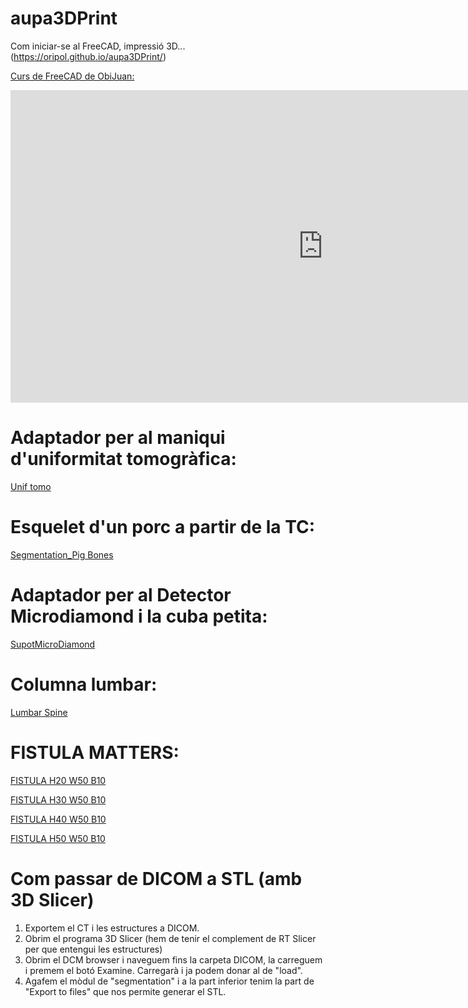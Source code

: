 # aupa3DPrint
Com iniciar-se al FreeCAD, impressió 3D... (https://oripol.github.io/aupa3DPrint/)

[Curs de FreeCAD de ObiJuan:](https://www.youtube.com/playlist?list=PLmnz0JqIMEzWQV-3ce9tVB_LFH9a91YHf)

<iframe width="1000" height="500" src="https://www.youtube.com/embed/videoseries?list=PLmnz0JqIMEzWQV-3ce9tVB_LFH9a91YHf" frameborder="0" allow="accelerometer; autoplay; encrypted-media; gyroscope; picture-in-picture" allowfullscreen></iframe>

# Adaptador per al maniqui d'uniformitat tomogràfica:

[Unif tomo](https://github.com/oripol/aupa3DPrint/blob/master/uniftomo_v3.stl)

# Esquelet d'un porc a partir de la TC:

[Segmentation_Pig Bones](https://github.com/oripol/aupa3DPrint/blob/master/Segmentation_Bones.stl)

# Adaptador per al Detector Microdiamond i la cuba petita:

[SupotMicroDiamond](https://github.com/oripol/aupa3DPrint/blob/master/suportMicroDiamond_v2.stl)

# Columna lumbar:

[Lumbar Spine](https://github.com/oripol/aupa3DPrint/blob/master/lumbar.stl)

# FISTULA MATTERS:

[FISTULA H20 W50 B10](https://github.com/oripol/aupa3DPrint/blob/master/Fistulartor20-50-10.stl)

[FISTULA H30 W50 B10](https://github.com/oripol/aupa3DPrint/blob/master/Fistulartor30-50-10.stl)

[FISTULA H40 W50 B10](https://github.com/oripol/aupa3DPrint/blob/master/Fistulartor40-50-10.stl)

[FISTULA H50 W50 B10](https://github.com/oripol/aupa3DPrint/blob/master/Fistulartor50-50-10.stl)


# Com passar de DICOM a STL (amb 3D Slicer)

1. Exportem el CT i les estructures a DICOM. 
2. Obrim el programa 3D Slicer (hem de tenir el complement de RT Slicer per que entengui les estructures)
3. Obrim el DCM browser i naveguem fins la carpeta DICOM, la carreguem i premem el botó Examine. Carregarà i ja podem donar al de "load".
4. Agafem el mòdul de "segmentation" i a la part inferior tenim la part de "Export to files" que nos permite generar el STL.


